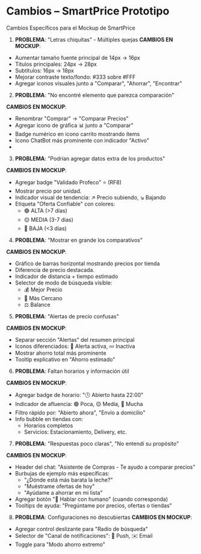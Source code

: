 # Cambios – SmartPrice Prototipo
Cambios Específicos para el Mockup de SmartPrice

1. **PROBLEMA**: "Letras chiquitas" - Múltiples quejas
**CAMBIOS EN MOCKUP**:
- Aumentar tamaño fuente principal de 14px → 16px
- Títulos principales: 24px → 28px
- Subtítulos: 16px → 18px
- Mejorar contraste texto/fondo: #333 sobre #FFF
- Agregar iconos visuales junto a "Comparar", "Ahorrar", "Encontrar"
  
2. **PROBLEMA**: "No encontré elemento que parezca comparación"

**CAMBIOS EN MOCKUP**:
- Renombrar "Comprar" → "Comparar Precios"
- Agregar icono de gráfica 📊 junto a "Comparar"
- Badge numérico en icono carrito mostrando items
- Icono ChatBot más prominente con indicador "Activo"
- 
3. **PROBLEMA**: "Podrían agregar datos extra de los productos"

**CAMBIOS EN MOCKUP**:
- Agregar badge "Validado Profeco" ⭐ (RF8)
- Mostrar precio por unidad.
- Indicador visual de tendencia: ↗️ Precio subiendo, ↘️ Bajando
- Etiqueta "Oferta Confiable" con colores:
  - 🟢 ALTA (>7 días)
  - 🟡 MEDIA (3-7 días)
  - 🔴 BAJA (<3 días)

4. **PROBLEMA**: "Mostrar en grande los comparativos"

**CAMBIOS EN MOCKUP**:
- Gráfico de barras horizontal mostrando precios por tienda
- Diferencia de precio destacada.
- Indicador de distancia + tiempo estimado
- Selector de modo de búsqueda visible:
  - 💰 Mejor Precio
  - 📍 Más Cercano
  - ⚖️ Balance

5. **PROBLEMA**: "Alertas de precio confusas"

**CAMBIOS EN MOCKUP**:
- Separar sección "Alertas" del resumen principal
- Iconos diferenciados: 🔔 Alerta activa, 💤 Inactiva
- Mostrar ahorro total más prominente
- Tooltip explicativo en "Ahorro estimado"
  
6. **PROBLEMA**: Faltan horarios y información útil

**CAMBIOS EN MOCKUP**:
- Agregar badge de horario: "🕒 Abierto hasta 22:00"
- Indicador de afluencia: 🟢 Poca, 🟡 Media, 🔴 Mucha
- Filtro rápido por: "Abierto ahora", "Envío a domicilio"
- Info bubble en tiendas con:
  - Horarios completos
  - Servicios: Estacionamiento, Delivery, etc.

7. **PROBLEMA**: "Respuestas poco claras", "No entendí su propósito"

**CAMBIOS EN MOCKUP**:
- Header del chat: "Asistente de Compras - Te ayudo a comparar precios"
- Burbujas de ejemplo más específicas:
  - "¿Dónde está más barata la leche?"
  - "Muéstrame ofertas de hoy"
  - "Ayúdame a ahorrar en mi lista"
- Agregar botón "💬 Hablar con humano" (cuando corresponda)
- Tooltips de ayuda: "Pregúntame por precios, ofertas o tiendas"
  
8. **PROBLEMA**: Configuraciones no descubiertas
**CAMBIOS EN MOCKUP**:
- Agregar control deslizante para "Radio de búsqueda"
- Selector de "Canal de notificaciones": 🔔 Push, ✉️ Email
- Toggle para "Modo ahorro extremo"
